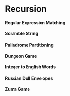 # Recursion

#### Regular Expression Matching

#### Scramble String

#### Palindrome Partitioning

#### Dungeon Game

#### Integer to English Words

#### Russian Doll Envelopes

#### Zuma Game
